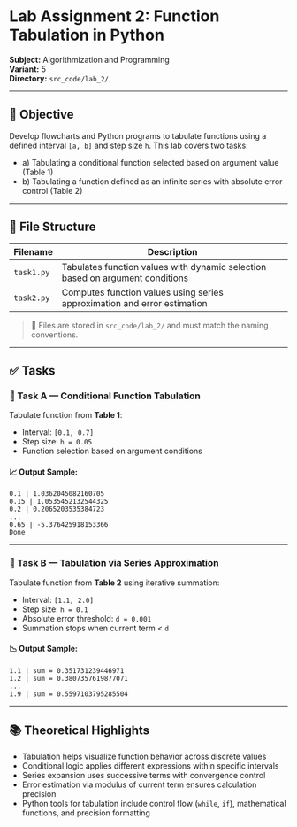 # Lab Assignment 2: Function Tabulation in Python  
**Subject:** Algorithmization and Programming  
**Variant:** 5  
**Directory:** `src_code/lab_2/`

---

## 🎯 Objective  
Develop flowcharts and Python programs to tabulate functions using a defined interval `[a, b]` and step size `h`. This lab covers two tasks:  
- a) Tabulating a conditional function selected based on argument value (Table 1)  
- b) Tabulating a function defined as an infinite series with absolute error control (Table 2)

---

## 📂 File Structure  

| Filename                   | Description                                                                 |
|----------------------------|-----------------------------------------------------------------------------|
| `task1.py`| Tabulates function values with dynamic selection based on argument conditions |
| `task2.py`     | Computes function values using series approximation and error estimation     |

> 📁 Files are stored in `src_code/lab_2/` and must match the naming conventions.

---

## ✅ Tasks  

### 🔸 Task A — Conditional Function Tabulation  
Tabulate function from **Table 1**:  
- Interval: `[0.1, 0.7]`  
- Step size: `h = 0.05`  
- Function selection based on argument conditions

#### 📈 Output Sample:  
```
0.1 | 1.0362045082160705  
0.15 | 1.0535452132544325  
0.2 | 0.2065203535384723  
...  
0.65 | -5.376425918153366  
Done
```

---

### 🔸 Task B — Tabulation via Series Approximation  
Tabulate function from **Table 2** using iterative summation:  
- Interval: `[1.1, 2.0]`  
- Step size: `h = 0.1`  
- Absolute error threshold: `d = 0.001`  
- Summation stops when current term < `d`

#### 📉 Output Sample:  
```
1.1 | sum = 0.351731239446971  
1.2 | sum = 0.3807357619877071  
...  
1.9 | sum = 0.5597103795285504
```

---

## 📚 Theoretical Highlights  

- Tabulation helps visualize function behavior across discrete values  
- Conditional logic applies different expressions within specific intervals  
- Series expansion uses successive terms with convergence control  
- Error estimation via modulus of current term ensures calculation precision  
- Python tools for tabulation include control flow (`while`, `if`), mathematical functions, and precision formatting
